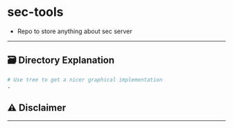 # sec-tools
- Repo to store anything about sec server


---


## :card_file_box: Directory Explanation

```s
# Use tree to get a nicer graphical implementation 
.

```

## :warning: Disclaimer

--- 

<!-- 
- [Advanced Github Usage](https://docs.github.com/en/get-started/writing-on-github/working-with-advanced-formatting/creating-diagrams)
- [Gitemojis for commiting](https://gitmoji.dev/)
- [Mermaid Syntax](https://mermaid-js.github.io/mermaid/#/)
-->